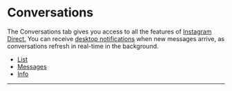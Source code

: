 # Conversations

The Conversations tab gives you access to all the features of [Instagram Direct.](https://help.instagram.com/400205900081854) You can receive [desktop notifications](/preferences/notifications.md) when new messages arrive, as conversations refresh in real-time in the background.

- [List](/views/conversations/list.md)
- [Messages](/views/conversations/messages.md)
- [Info](/views/conversations/info.md)

<hr />
